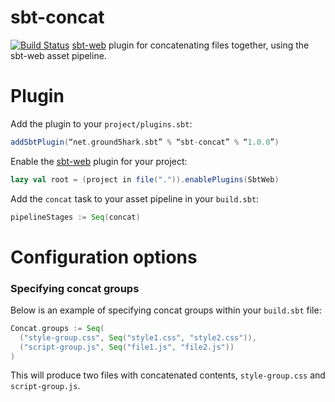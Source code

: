 sbt-concat
==========
[![Build Status](https://api.travis-ci.org/ground5hark/sbt-concat.png?branch=master)](https://travis-ci.org/ground5hark/sbt-concat)
[sbt-web] plugin for concatenating files together, using the sbt-web asset pipeline.

Plugin
======
Add the plugin to your `project/plugins.sbt`:
```scala
addSbtPlugin(“net.ground5hark.sbt” % “sbt-concat” % “1.0.0”)
```

Enable the [sbt-web] plugin for your project:
```scala
lazy val root = (project in file(".")).enablePlugins(SbtWeb)
```

Add the `concat` task to your asset pipeline in your `build.sbt`:
```scala
pipelineStages := Seq(concat)
```

Configuration options
=====================
### Specifying concat groups
Below is an example of specifying concat groups within your `build.sbt` file:
```scala
Concat.groups := Seq(
  ("style-group.css", Seq("style1.css", "style2.css")),
  ("script-group.js", Seq("file1.js", "file2.js"))
)
```

This will produce two files with concatenated contents, `style-group.css` and `script-group.js`.

[sbt-web]:https://github.com/sbt/sbt-web
